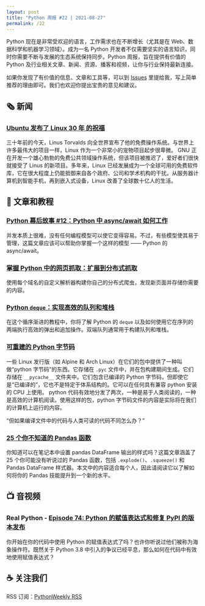 ```yaml
---
layout: post
title: "Python 周报 #22 | 2021-08-27"
permalink: /22
---
```


Python 现在是非常受欢迎的语言，工作需求也在不断增长（尤其是在 Web、数据科学和机器学习领域）。成为一名 Python 开发者不仅需要坚实的语言知识，同时你需要不断与发展的生态系统保持同步。Python 周报，旨在提供有价值的 Python 及行业相关文章、新闻、资源、播客和视频，让你与行业保持最新连接。

如果你发现了有价值的信息、文章和工具等，可以到 [Issues](https://github.com/qiwihui/PythonWeekly/issues) 里提给我，写上简单推荐的理由即可。我们也欢迎你提出宝贵的意见和建议。

## :newspaper_roll: 新闻

### [Ubuntu 发布了 Linux 30 年 的祝福](https://ubuntu.com/blog/happy-birthday-30-years-of-linux)

三十年前的今天，Linus Torvalds 向全世界宣布了他的免费操作系统。与世界上许多最伟大的项目一样，Linux 作为一个非常小的宠物项目起步很卑微。 GNU 正在开发一个雄心勃勃的免费公共领域操作系统，但该项目被推迟了，爱好者们很快就接受了 Linus 的新项目。多年来，Linux 已经发展成为一个全球可用的免费软件库，它在很大程度上仍能抵御来自各个政府、公司和学术机构的干扰。从服务器计算机到智能手机，再到嵌入式设备，Linux 改善了全球数十亿人的生活。

## :pencil: 文章和教程

### [Python 幕后故事 #12：Python 中 async/await 如何工作](https://tenthousandmeters.com/blog/python-behind-the-scenes-12-how-asyncawait-works-in-python/)

并发本质上很难，没有任何编程模型可以使它变得容易。不过，有些模型使其易于管理，这篇文章应该可以帮助你掌握一个这样的模型 —— Python 的 async/await。

### [掌握 Python 中的网页抓取：扩展到分布式抓取](https://www.zenrows.com/blog/mastering-web-scraping-in-python-scaling-to-distributed-crawling)

使用每个域名的自定义解析器构建你自己的分布式爬虫，发现新页面并存储你需要的内容。

### [Python `deque`：实现高效的队列和堆栈](https://realpython.com/python-deque/)

在这个循序渐进的教程中，你将了解 Python 的 `deque` 以及如何使用它在序列的两端执行高效的弹出和追加操作。双端队列通常用于构建队列和堆栈。

### [可重建的 Python 字节码](https://vulns.xyz/2021/08/reproducible-python-bytecode/)

一些 Linux 发行版（如 Alpine 和 Arch Linux）在它们的包中提供了一种叫做“python 字节码”的东西。它存储在 `.pyc` 文件中，并在包构建期间生成。它们存储在 `__pycache__` 文件夹中。它们包含已编译的 Python 字节码，但即使它是“已编译的”，它也不是特定于体系结构的。它可以在任何具有兼容 python 安装的 CPU 上使用。 python 代码有效地分发了两次，一种是易于人类阅读的，一种是高效的计算机阅读。使用这样的包，python 字节码文件的内容是实际将在我们的计算机上运行的内容。

“但如果编译文件中的代码与人类可读的代码不同怎么办？”

### [25 个你不知道的 Pandas 函数](https://towardsdatascience.com/25-pandas-functions-you-didnt-know-existed-p-guarantee-0-8-1a05dcaad5d0)

你知道可以在笔记本中设置 pandas DataFrame 输出的样式吗？这篇文章涵盖了 25 个你可能没有听说过的 Pandas 函数，包括 `.explode()`、`.squeeze()` 和 Pandas DataFrame 样式器。本文中的内容适合每个人，因此请阅读它以了解如何将你的 Pandas 技能提升到一个新的水平。

<!-- ## :office: 项目，软件包和代码

开源的项目，软件包和代码，以及开发过程中用常用的工具等。

## :books: 书籍

不错的书的推荐。 -->

## :tv: 音视频

### Real Python - [Episode 74: Python 的赋值表达式和修复 PyPI 的版本发布](https://realpython.com/podcasts/rpp/74/)

你开始在你的代码中使用 Python 的赋值表达式了吗？也许你听说过他们被称为海象操作符。既然关于 Python 3.8 中引入的争议已经平息，那么如何在代码中有效地使用赋值表达式？

## :coffee: 关注我们

RSS 订阅：[PythonWeekly RSS](https://pyweekly.qiwihui.com/feed.xml)
